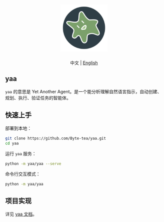 <h1 align="center">
  <a href="https://github.com/Byte-tea/yaa/">
    <img src="assets/yaa.svg" width="150" height="150" alt="banner" /><br>
  </a>
</h1>

<p align="center">中文 | <a href="README.en.md">English</a></p>

## yaa

`yaa` 的意思是 Yet Another Agent。是一个能分析理解自然语言指示，自动创建、规划、执行、验证任务的智能体。

## 快速上手

部署到本地：

```bash
git clone https://github.com/Byte-tea/yaa.git
cd yaa
```

运行 `yaa` 服务：

```bash
python -m yaa/yaa --serve
```

命令行交互模式：

```bash
python -m yaa/yaa
```

## 项目实现

详见 [yaa 文档](docs/README.md)。

